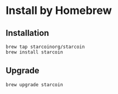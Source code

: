 # Install by Homebrew


## Installation
```
brew tap starcoinorg/starcoin
brew install starcoin
```


## Upgrade
```
brew upgrade starcoin
```